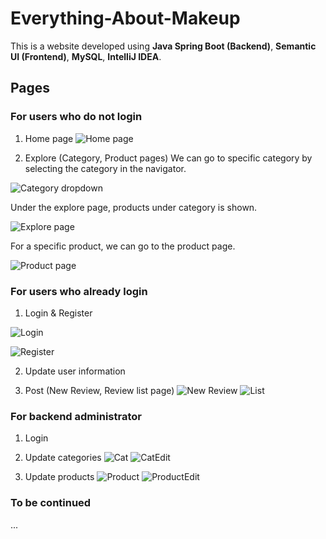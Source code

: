 # Everything-About-Makeup
This is a website developed using **Java Spring Boot (Backend)**, **Semantic UI (Frontend)**, **MySQL**, **IntelliJ IDEA**.

## Pages
### For users who do not login
1. Home page
![Home page](https://github.com/lizzielee/Everything-About-Makeup/blob/master/doc/img/Home.png?raw=true)

2. Explore (Category, Product pages)
  We can go to specific category by selecting the category in the navigator.
  
![Category dropdown](https://github.com/lizzielee/Everything-About-Makeup/blob/master/doc/img/ExploreDropdown.png?raw=true)

  Under the explore page, products under category is shown.
  
![Explore page](https://github.com/lizzielee/Everything-About-Makeup/blob/master/doc/img/Explore.png?raw=true)

  For a specific product, we can go to the product page.
  
![Product page](https://github.com/lizzielee/Everything-About-Makeup/blob/master/doc/img/Product.png?raw=true)


### For users who already login
1. Login & Register
  
![Login](https://github.com/lizzielee/Everything-About-Makeup/blob/master/doc/img/Login.png?raw=true)

![Register](https://github.com/lizzielee/Everything-About-Makeup/blob/master/doc/img/Register.png?raw=true)

2. Update user information

3. Post (New Review, Review list page)
![New Review](https://github.com/lizzielee/Everything-About-Makeup/blob/master/doc/img/ReviewInput.png?raw=true)
![List](https://github.com/lizzielee/Everything-About-Makeup/blob/master/doc/img/ReviewList.png?raw=true)

### For backend administrator
1. Login

2. Update categories
![Cat](https://github.com/lizzielee/Everything-About-Makeup/blob/master/doc/img/AdminCategory.png?raw=true)
![CatEdit](https://github.com/lizzielee/Everything-About-Makeup/blob/master/doc/img/AdminCategoryEdit.png?raw=true)

3. Update products
![Product](https://github.com/lizzielee/Everything-About-Makeup/blob/master/doc/img/AdminProduct.png?raw=true)
![ProductEdit](https://github.com/lizzielee/Everything-About-Makeup/blob/master/doc/img/AdminProductEdit.png?raw=true)

### To be continued
...
